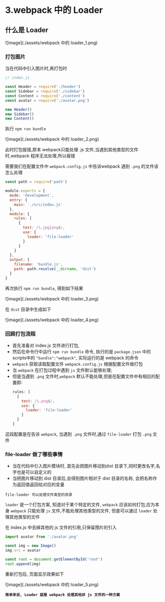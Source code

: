 # 3.webpack 中的 Loader

## 什么是 Loader

![image](./assets/webpack 中的 loader_1.png)

### 打包图片

当在代码中引入图片时,再打包时

```javascript
// index.js

const Header = require('./header')
const Sidebar = require('./sidebar')
const Content = require('./content')
const avatar = require('./avatar.png')

new Header()
new Sidebar()
new Content()
```

执行 `npm run bundle`

![image](./assets/webpack 中的 loader_2.png)

此时打包报错,原本 webpack只能处理  .js 文件,当遇到其他类型的文件时,webpack 程序无法处理,所以报错

需要我们在配置文件中 `webpack.config.js` 中告诉webpack 遇到 `.png` 的文件该怎么处理

```javascript
const path = require('path')

module.exports = {
  mode: 'development',
  entry: {
    main: './src/index.js'
  },
  module: {
    rules: [
      {
        test: /\.jpg|png$/,
        use: {
          loader: 'file-loader'
        }
      }
    ]
  },
  output: {
    filename: 'bundle.js',
    path: path.resolve(__dirname, 'dist')
  }
}
```

再次执行 `npm run bundle`, 得到如下结果

![image](./assets/webpack 中的 loader_3.png)

在 `dist` 目录中生成如下

![image](./assets/webpack 中的 loader_4.png)

### 回顾打包流程

* 首先准备对 index.js 文件进行打包,
* 然后在命令行中运行 `npm run bundle` 命令, 执行的是 `package.json` 中的scripts中的 `"bundle":"webpack"`, 实际运行的是 webpack 的命令
* `webpack` 获取读取配置文件 `webpack.config.js` 根据配置文件做打包
* 当 `webpack` 在打包过程中遇到 `js` 文件默认能够处理;
* 但是当遇到 `.png` 文件时,`webpack` 默认不能处理,但是在配置文件中有相应的配置即:
  ```javascript
  rules: [
    {
      test: /\.png$/,
      use: {
        loader: 'file-loader'
      }
    }
  ]
  ```

这段配置是在告诉 `webpack`, 当遇到 `.png` 文件时,通过 `file-loader` 打包 `.png` 文件

### file-loader 做了哪些事情

* 当在代码中引入图片模块时, 首先会把图片移动到dist 目录下,同时更改名字,名字也是可以自定义的
* 当把图片移动到 dist 目录后,会得到图片相对于 dist 目录的名称, 会把名称作为返回值返回给对应的变量

`file-loader 可以处理文件类型的资源`

`loader` 是一个打包方案, 知道对于某个特定的文件, `webpack` 应该如何打包,应为本身 `webpack` 只能处理 `js` 文件,不能处理其他类型的文件, 但是可以通过 `loader` 处理其他类型的文件

在 index.js 中去掉其他的 js 文件的引用,只保留图片的引入

```javascript
import avatar from './avatar.png'

const img = new Image()
img.src = avatar

const root = document.getElementById('root')
root.append(img)
```

重新打包后, 页面显示效果如下

![image](./assets/webpack 中的 loader_5.png)

**`简单来说, Loader 就是 webpack 处理其他非 js 文件的一种方案`**
